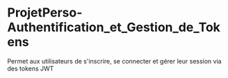 # ProjetPerso-Authentification_et_Gestion_de_Tokens
Permet aux utilisateurs de s'inscrire, se connecter et gérer leur session via des tokens JWT
